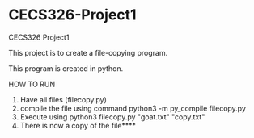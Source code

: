 # CECS326-Project1
CECS326 Project1


This project is to create a file-copying program.

This program is created in python.

HOW TO RUN
1) Have all files (filecopy.py)
2) compile the file using command python3 -m py_compile filecopy.py
3) Execute using python3 filecopy.py "goat.txt" "copy.txt"
4) There is now a copy of the file****
